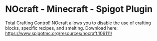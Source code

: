 # NOcraft - Minecraft - Spigot Plugin
Total Crafting Control! 
NOcraft allows you to disable the use of crafting blocks, specific recipes, and smelting.
Download here: https://www.spigotmc.org/resources/nocraft.106111/
